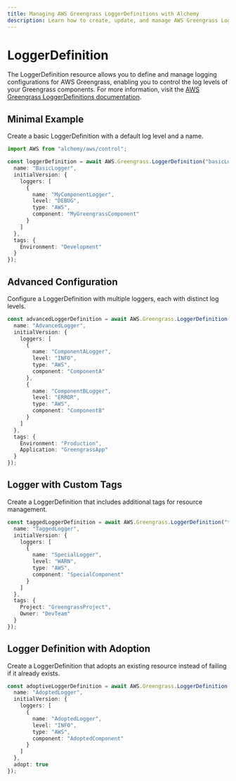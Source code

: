 ```yaml
---
title: Managing AWS Greengrass LoggerDefinitions with Alchemy
description: Learn how to create, update, and manage AWS Greengrass LoggerDefinitions using Alchemy Cloud Control.
---
```


# LoggerDefinition

The LoggerDefinition resource allows you to define and manage logging configurations for AWS Greengrass, enabling you to control the log levels of your Greengrass components. For more information, visit the [AWS Greengrass LoggerDefinitions documentation](https://docs.aws.amazon.com/greengrass/latest/userguide/).

## Minimal Example

Create a basic LoggerDefinition with a default log level and a name.

```ts
import AWS from "alchemy/aws/control";

const loggerDefinition = await AWS.Greengrass.LoggerDefinition("basicLoggerDefinition", {
  name: "BasicLogger",
  initialVersion: {
    loggers: [
      {
        name: "MyComponentLogger",
        level: "DEBUG",
        type: "AWS",
        component: "MyGreengrassComponent"
      }
    ]
  },
  tags: {
    Environment: "Development"
  }
});
```

## Advanced Configuration

Configure a LoggerDefinition with multiple loggers, each with distinct log levels.

```ts
const advancedLoggerDefinition = await AWS.Greengrass.LoggerDefinition("advancedLoggerDefinition", {
  name: "AdvancedLogger",
  initialVersion: {
    loggers: [
      {
        name: "ComponentALogger",
        level: "INFO",
        type: "AWS",
        component: "ComponentA"
      },
      {
        name: "ComponentBLogger",
        level: "ERROR",
        type: "AWS",
        component: "ComponentB"
      }
    ]
  },
  tags: {
    Environment: "Production",
    Application: "GreengrassApp"
  }
});
```

## Logger with Custom Tags

Create a LoggerDefinition that includes additional tags for resource management.

```ts
const taggedLoggerDefinition = await AWS.Greengrass.LoggerDefinition("taggedLoggerDefinition", {
  name: "TaggedLogger",
  initialVersion: {
    loggers: [
      {
        name: "SpecialLogger",
        level: "WARN",
        type: "AWS",
        component: "SpecialComponent"
      }
    ]
  },
  tags: {
    Project: "GreengrassProject",
    Owner: "DevTeam"
  }
});
```

## Logger Definition with Adoption

Create a LoggerDefinition that adopts an existing resource instead of failing if it already exists.

```ts
const adoptiveLoggerDefinition = await AWS.Greengrass.LoggerDefinition("adoptiveLoggerDefinition", {
  name: "AdoptedLogger",
  initialVersion: {
    loggers: [
      {
        name: "AdoptedLogger",
        level: "INFO",
        type: "AWS",
        component: "AdoptedComponent"
      }
    ]
  },
  adopt: true
});
```